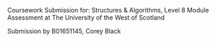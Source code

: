Coursework Submission for:
Structures & Algorithms, Level 8 Module Assessment at
The University of the West of Scotland

Submission by
B01651145,
Corey Black
